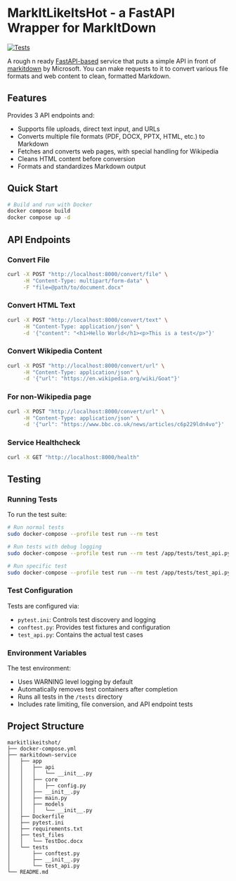 # MarkItLikeItsHot - a FastAPI Wrapper for MarkItDown

[![Tests](https://github.com/matthewdeaves/markitlikeitshot/actions/workflows/tests.yml/badge.svg)](https://github.com/matthewdeaves/markitlikeitshot/actions/workflows/tests.yml)

A rough n ready [FastAPI-based](https://fastapi.tiangolo.com/) service that puts a simple API in front of [markitdown](https://github.com/microsoft/markitdown) by Microsoft. You can make requests to it to convert various file formats and web content to clean, formatted Markdown.

## Features

Provides 3 API endpoints and:
- Supports file uploads, direct text input, and URLs
- Converts multiple file formats (PDF, DOCX, PPTX, HTML, etc.) to Markdown
- Fetches and converts web pages, with special handling for Wikipedia
- Cleans HTML content before conversion
- Formats and standardizes Markdown output

## Quick Start

```bash
# Build and run with Docker
docker compose build
docker compose up -d
```

## API Endpoints

### Convert File
```bash
curl -X POST "http://localhost:8000/convert/file" \
     -H "Content-Type: multipart/form-data" \
     -F "file=@path/to/document.docx"
```

### Convert HTML Text
```bash
curl -X POST "http://localhost:8000/convert/text" \
     -H "Content-Type: application/json" \
     -d '{"content": "<h1>Hello World</h1><p>This is a test</p>"}'
```

### Convert Wikipedia Content
```bash
curl -X POST "http://localhost:8000/convert/url" \
     -H "Content-Type: application/json" \
     -d '{"url": "https://en.wikipedia.org/wiki/Goat"}'
```

### For non-Wikipedia page
```bash
curl -X POST "http://localhost:8000/convert/url" \
     -H "Content-Type: application/json" \
     -d '{"url": "https://www.bbc.co.uk/news/articles/c6p229ldn4vo"}'
```

### Service Healthcheck
```bash
curl -X GET "http://localhost:8000/health"
```

## Testing

### Running Tests
To run the test suite:
```bash
# Run normal tests
sudo docker-compose --profile test run --rm test

# Run tests with debug logging
sudo docker-compose --profile test run --rm test /app/tests/test_api.py -v --capture=no --log-cli-level=DEBUG

# Run specific test
sudo docker-compose --profile test run --rm test /app/tests/test_api.py::test_convert_text_basic
```

### Test Configuration
Tests are configured via:
- `pytest.ini`: Controls test discovery and logging
- `conftest.py`: Provides test fixtures and configuration
- `test_api.py`: Contains the actual test cases

### Environment Variables
The test environment:
- Uses WARNING level logging by default
- Automatically removes test containers after completion
- Runs all tests in the `/tests` directory
- Includes rate limiting, file conversion, and API endpoint tests

## Project Structure

```
markitlikeitshot/
├── docker-compose.yml
├── markitdown-service
│   ├── app
│   │   ├── api
│   │   │   └── __init__.py
│   │   ├── core
│   │   │   ├── config.py
│   │   ├── __init__.py
│   │   ├── main.py
│   │   ├── models
│   │   │   └── __init__.py
│   ├── Dockerfile
│   ├── pytest.ini
│   ├── requirements.txt
│   ├── test_files
│   │   └── TestDoc.docx
│   └── tests
│       ├── conftest.py
│       ├── __init__.py
│       └── test_api.py
└── README.md
```